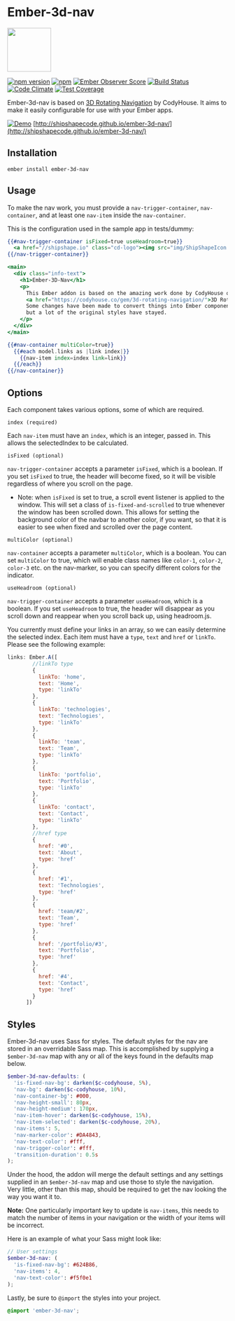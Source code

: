 # Ember-3d-nav

<a href="https://shipshape.io/"><img src="http://i.imgur.com/bU4ABmk.png" width="100" height="100"/></a>

[![npm version](https://badge.fury.io/js/ember-3d-nav.svg)](http://badge.fury.io/js/ember-3d-nav)
[![npm](https://img.shields.io/npm/dm/ember-3d-nav.svg)]()
[![Ember Observer Score](http://emberobserver.com/badges/ember-3d-nav.svg)](http://emberobserver.com/addons/ember-3d-nav)
[![Build Status](https://travis-ci.org/shipshapecode/ember-3d-nav.svg?branch=master)](https://travis-ci.org/shipshapecode/ember-3d-nav)
[![Code Climate](https://codeclimate.com/github/shipshapecode/ember-3d-nav/badges/gpa.svg)](https://codeclimate.com/github/shipshapecode/ember-3d-nav)
[![Test Coverage](https://codeclimate.com/github/shipshapecode/ember-3d-nav/badges/coverage.svg)](https://codeclimate.com/github/shipshapecode/ember-3d-nav/coverage)

Ember-3d-nav is based on [3D Rotating Navigation](https://codyhouse.co/gem/3d-rotating-navigation/) by CodyHouse. It aims to make it easily configurable for use with your Ember apps.

[![Demo](http://i.imgur.com/bt5OMJ8.gif)](http://shipshapecode.github.io/ember-3d-nav/)
[http://shipshapecode.github.io/ember-3d-nav/](http://shipshapecode.github.io/ember-3d-nav/)

## Installation

`ember install ember-3d-nav`

## Usage

To make the nav work, you must provide a `nav-trigger-container`, `nav-container`, and at least one `nav-item` inside the `nav-container`.

This is the configuration used in the sample app in tests/dummy:

```hbs
{{#nav-trigger-container isFixed=true useHeadroom=true}}
  <a href="//shipshape.io" class="cd-logo"><img src="img/ShipShapeIcon.svg" alt="Logo"></a>
{{/nav-trigger-container}}

<main>
  <div class="info-text">
    <h1>Ember-3D-Nav</h1>
    <p>
      This Ember addon is based on the amazing work done by CodyHouse on
      <a href="https://codyhouse.co/gem/3d-rotating-navigation/">3D Rotating Navigation</a>.
      Some changes have been made to convert things into Ember components and try to make it reusable,
      but a lot of the original styles have stayed.
    </p>
  </div>
</main>

{{#nav-container multiColor=true}}
  {{#each model.links as |link index|}}
    {{nav-item index=index link=link}}
  {{/each}}
{{/nav-container}}
```

## Options

Each component takes various options, some of which are required.

`index (required)`

Each `nav-item` must have an `index`, which is an integer, passed in. This allows the selectedIndex to be calculated.

`isFixed (optional)`

`nav-trigger-container` accepts a parameter `isFixed`, which is a boolean. If you set `isFixed` to true, the header will become fixed, so it will be visible regardless of where you scroll on the page.

- Note: when `isFixed` is set to true, a scroll event listener is applied to the window. This will set a class of `is-fixed-and-scrolled` to true whenever the window has been scrolled down. This allows for setting the background color of the navbar to another color, if you want, so that it is easier to see when fixed and scrolled over the page content.

`multiColor (optional)`

`nav-container` accepts a parameter `multiColor`, which is a boolean. You can set `multiColor` to true, which will enable class names like `color-1`, `color-2`, `color-3` etc. on the nav-marker, so you can specify different colors for the indicator.

`useHeadroom (optional)`

`nav-trigger-container` accepts a parameter `useHeadroom`, which is a boolean. If you set `useHeadroom` to true, the header will disappear as you scroll down and reappear when you scroll back up, using headroom.js.

You currently must define your links in an array, so we can easily determine the selected index. Each item must have a `type`, `text` and `href` or `linkTo`. Please see the following example:

```js
links: Ember.A([
        //linkTo type
        {
          linkTo: 'home',
          text: 'Home',
          type: 'linkTo'
        },
        {
          linkTo: 'technologies',
          text: 'Technologies',
          type: 'linkTo'
        },
        {
          linkTo: 'team',
          text: 'Team',
          type: 'linkTo'
        },
        {
          linkTo: 'portfolio',
          text: 'Portfolio',
          type: 'linkTo'
        },
        {
          linkTo: 'contact',
          text: 'Contact',
          type: 'linkTo'
        },
        //href type
        {
          href: '#0',
          text: 'About',
          type: 'href'
        },
        {
          href: '#1',
          text: 'Technologies',
          type: 'href'
        },
        {
          href: 'team/#2',
          text: 'Team',
          type: 'href'
        },
        {
          href: '/portfolio/#3',
          text: 'Portfolio',
          type: 'href'
        },
        {
          href: '#4',
          text: 'Contact',
          type: 'href'
        }
      ])
```

## Styles

Ember-3d-nav uses Sass for styles. The default styles for the nav are stored in an overridable Sass map. This is accomplished by supplying a `$ember-3d-nav` map with any or all of the keys found in the defaults map below.

```scss
$ember-3d-nav-defaults: (
  'is-fixed-nav-bg': darken($c-codyhouse, 5%),
  'nav-bg': darken($c-codyhouse, 10%),
  'nav-container-bg': #000,
  'nav-height-small': 80px,
  'nav-height-medium': 170px,
  'nav-item-hover': darken($c-codyhouse, 15%),
  'nav-item-selected': darken($c-codyhouse, 20%),
  'nav-items': 5,
  'nav-marker-color': #DA4843,
  'nav-text-color': #fff,
  'nav-trigger-color': #fff,
  'transition-duration': 0.5s
);
```

Under the hood, the addon will merge the default settings and any settings supplied in an `$ember-3d-nav` map and use those to style the navigation. Very little, other than this map, should be required to get the nav looking the way you want it to.

**Note:** One particularly important key to update is `nav-items`, this needs to match the number of items in your navigation or the width of your items will be incorrect.

Here is an example of what your Sass might look like:

```scss
// User settings
$ember-3d-nav: (
  'is-fixed-nav-bg': #624B86,
  'nav-items': 4,
  'nav-text-color': #f5f0e1
);
```

Lastly, be sure to `@import` the styles into your project.

```scss
@import 'ember-3d-nav';
```
